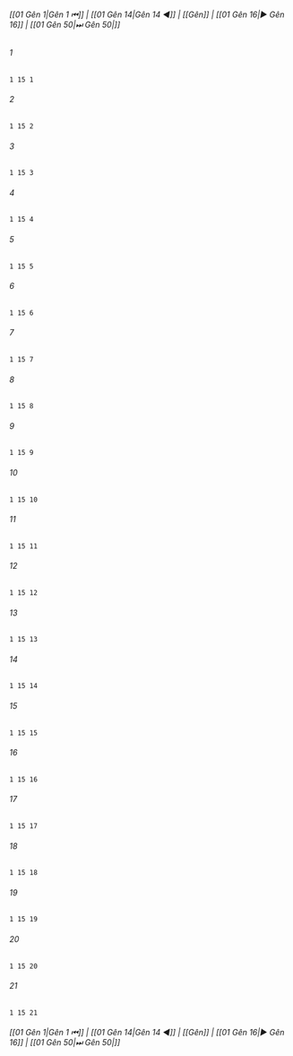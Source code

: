 
###### [[01 Gên 1|Gên 1 ⏮]] | [[01 Gên 14|Gên 14 ◀]] | [[Gên]] | [[01 Gên 16|▶ Gên 16]] | [[01 Gên 50|⏭ Gên 50|]]

###### 1
``` verse
1 15 1 
```
###### 2
``` verse
1 15 2 
```
###### 3
``` verse
1 15 3 
```
###### 4
``` verse
1 15 4 
```
###### 5
``` verse
1 15 5 
```
###### 6
``` verse
1 15 6 
```
###### 7
``` verse
1 15 7 
```
###### 8
``` verse
1 15 8 
```
###### 9
``` verse
1 15 9 
```
###### 10
``` verse
1 15 10 
```
###### 11
``` verse
1 15 11 
```
###### 12
``` verse
1 15 12 
```
###### 13
``` verse
1 15 13 
```
###### 14
``` verse
1 15 14 
```
###### 15
``` verse
1 15 15 
```
###### 16
``` verse
1 15 16 
```
###### 17
``` verse
1 15 17 
```
###### 18
``` verse
1 15 18 
```
###### 19
``` verse
1 15 19 
```
###### 20
``` verse
1 15 20 
```
###### 21
``` verse
1 15 21 
```

###### [[01 Gên 1|Gên 1 ⏮]] | [[01 Gên 14|Gên 14 ◀]] | [[Gên]] | [[01 Gên 16|▶ Gên 16]] | [[01 Gên 50|⏭ Gên 50|]]

